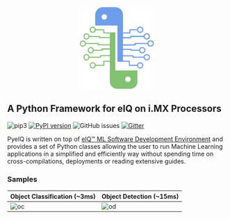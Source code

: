 <p align="center">
  <img src="guides/media/pyeiq.png" height="191" width="176">
</p>


##  **A Python Framework for eIQ on i.MX Processors**

![pip3][eiqpackage]
[![PyPI version](https://badge.fury.io/py/eiq.svg)](https://badge.fury.io/py/eiq)
![GitHub issues][license]
[![Gitter][gitter-image]][gitter-url]

PyeIQ is written on top of [eIQ™ ML Software Development Environment][eiq] and
provides a set of Python classes allowing the user to run Machine Learning
applications in a simplified and efficiently way without spending time on
cross-compilations, deployments or reading extensive guides.

### **Samples**

| **Object Classification (~3ms)**  | Object Detection **(~15ms)** |
|-------------------------------|--------------------------|
| ![oc](guides/media/car_classification.gif)  | ![od](guides/media/car_detection.gif) |


[eiq]: https://www.nxp.com/design/software/development-software/eiq-ml-development-environment:EIQ
[eiqpackage]: https://img.shields.io/badge/pip3%20install-eiq-green
[pypirepo]: https://pypi.org/project/eiq/#description
[pypicaf]: https://source.codeaurora.org/external/imxsupport/pyeiq/
[license]: https://img.shields.io/badge/License-BSD%203--Clause-blue
[gitter-url]: https://gitter.im/pyeiq-imx/community?utm_source=badge&utm_medium=badge&utm_campaign=pr-badge
[gitter-image]: https://badges.gitter.im/pyeiq-imx/community.svg
